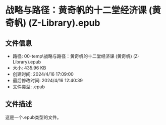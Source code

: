 ﻿# 战略与路径：黄奇帆的十二堂经济课 (黄奇帆) (Z-Library).epub

## 文件信息
- 路径: 00-temp\战略与路径：黄奇帆的十二堂经济课 (黄奇帆) (Z-Library).epub
- 大小: 435.96 KB
- 创建时间: 2024/4/16 17:09:00
- 最后修改时间: 2024/4/16 12:40:39
- 文件类型: .epub

## 文件描述
这是一个.epub类型的文件。

